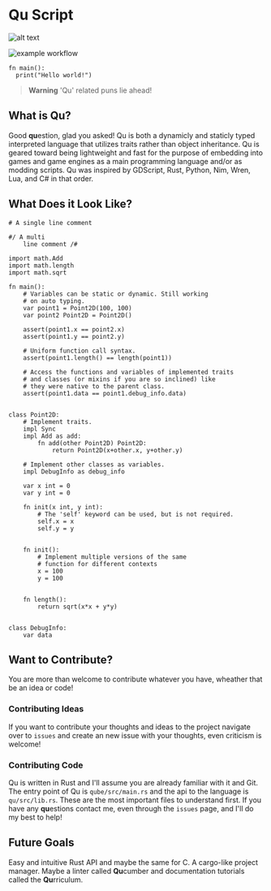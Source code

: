 
# Qu Script
![alt text](https://github.com/GsLogiMaker/qu-script/blob/e4c8fddc010feb76daadbda53f2bdfd27078d6ee/Logo.png)

![example workflow](https://github.com/GsLogiMaker/qu-script/actions/workflows/rust.yml/badge.svg)
```
fn main():
  print("Hello world!")
```

> __Warning__ 'Qu' related puns lie ahead!

## What is Qu?
Good **qu**estion, glad you asked! Qu is both a dynamicly and staticly typed interpreted language that utilizes traits rather than object inheritance. Qu is geared toward being lightweight and fast for the purpose of embedding into games and game engines as a main programming language and/or as modding scripts. Qu was inspired by GDScript, Rust, Python, Nim, Wren, Lua, and C# in that order.

## What Does it Look Like?
``` GDScript
# A single line comment

#/ A multi
	line comment /#

import math.Add
import math.length
import math.sqrt

fn main():
	# Variables can be static or dynamic. Still working
	# on auto typing.
	var point1 = Point2D(100, 100)
	var point2 Point2D = Point2D()

	assert(point1.x == point2.x)
	assert(point1.y == point2.y)

	# Uniform function call syntax.
	assert(point1.length() == length(point1))

	# Access the functions and variables of implemented traits
	# and classes (or mixins if you are so inclined) like
	# they were native to the parent class.
	assert(point1.data == point1.debug_info.data)


class Point2D:
	# Implement traits.
	impl Sync
	impl Add as add:
		fn add(other Point2D) Point2D:
			return Point2D(x+other.x, y+other.y)
	
	# Implement other classes as variables.
	impl DebugInfo as debug_info
	
	var x int = 0
	var y int = 0

	fn init(x int, y int):
		# The 'self' keyword can be used, but is not required.
		self.x = x
		self.y = y
	

	fn init():
		# Implement multiple versions of the same
		# function for different contexts
		x = 100
		y = 100


	fn length():
		return sqrt(x*x + y*y)


class DebugInfo:
	var data
```

## Want to Contribute?
You are more than welcome to contribute whatever you have, wheather that be an idea or code!
### Contributing Ideas
If you want to contribute your thoughts and ideas to the project navigate over to `issues` and create an new issue with your thoughts, even criticism is welcome!
### Contributing Code
Qu is written in Rust and I'll assume you are already familiar with it and Git. The entry point of Qu is `qube/src/main.rs` and the api to the language is `qu/src/lib.rs`. These are the most important files to understand first. If you have any **qu**estions contact me, even through the `issues` page, and I'll do my best to help!

## Future Goals
Easy and intuitive Rust API and maybe the same for C. A cargo-like project manager. Maybe a linter called **Qu**cumber and documentation tutorials called the **Qu**rriculum.
